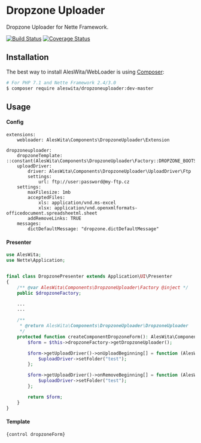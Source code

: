# Dropzone Uploader
Dropzone Uploader for Nette Framework.

[![Build Status](https://travis-ci.org/aleswita/DropzoneUploader.svg?branch=master)](https://travis-ci.org/aleswita/DropzoneUploader)
[![Coverage Status](https://coveralls.io/repos/github/aleswita/DropzoneUploader/badge.svg?branch=master)](https://coveralls.io/github/aleswita/DropzoneUploader?branch=master)

## Installation
The best way to install AlesWita/WebLoader is using [Composer](http://getcomposer.org/):
```sh
# For PHP 7.1 and Nette Framework 2.4/3.0
$ composer require aleswita/dropzoneuploader:dev-master
```


## Usage

#### Config
```neon
extensions:
	webloader: AlesWita\Components\DropzoneUploader\Extension

dropzoneuploader:
	dropzoneTemplate: ::constant(AlesWita\Components\DropzoneUploader\Factory::DROPZONE_BOOTSTRAP_V4_TEMPLATE)
	uploadDriver:
		driver: AlesWita\Components\DropzoneUploader\UploadDriver\Ftp
		settings:
			url: ftp://user:password@my-ftp.cz
	settings:
		maxFilesize: 1mb
		acceptedFiles:
			xls: application/vnd.ms-excel
			xlsx: application/vnd.openxmlformats-officedocument.spreadsheetml.sheet
		addRemoveLinks: TRUE
	messages:
		dictDefaultMessage: "dropzone.dictDefaultMessage"
```

#### Presenter
```php
use AlesWita;
use Nette\Application;


final class DropzonePresenter extends Application\UI\Presenter
{
	/** @var AlesWita\Components\DropzoneUploader\Factory @inject */
	public $dropzoneFactory;

	...
	...

	/**
	 * @return AlesWita\Components\DropzoneUploader\DropzoneUploader
	 */
	protected function createComponentDropzoneForm(): AlesWita\Components\DropzoneUploader\DropzoneUploader {
		$form = $this->dropzoneFactory->getDropzoneUploader();

		$form->getUploadDriver()->onUploadBeginning[] = function (AlesWita\Components\DropzoneUploader\UploadDriver\IUploadDriver $uploadDriver, Nette\Http\FileUpload $file): void {
			$uploadDriver->setFolder("test");
		};

		$form->getUploadDriver()->onRemoveBeginning[] = function (AlesWita\Components\DropzoneUploader\UploadDriver\IUploadDriver $uploadDriver, string $file): void {
			$uploadDriver->setFolder("test");
		};

		return $form;
	}
}
```

#### Template
```latte
{control dropzoneForm}
```
